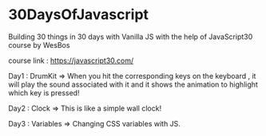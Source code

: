 # 30DaysOfJavascript
Building 30 things in 30 days with Vanilla JS with the help of JavaScript30 course by WesBos

course link : https://javascript30.com/

Day1 : DrumKit =>
When you hit the corresponding keys on the keyboard , it will play the sound associated with it and it shows the animation to highlight which key is pressed!

Day2 : Clock  => This is like a simple wall clock!

Day3 : Variables => Changing CSS variables with JS.
